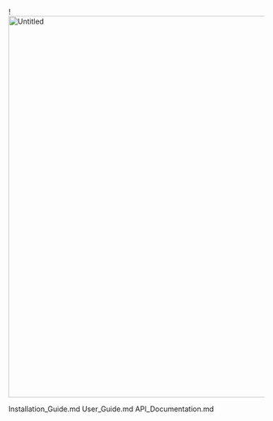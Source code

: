 !<img width="751" alt="Untitled" src="https://github.com/drspeaker/The-Borg-Hive-mind-AI-Collective-System/assets/102740916/6eacc41a-59fe-45f8-be49-f8402e98662d">

Installation_Guide.md
  User_Guide.md
  API_Documentation.md
